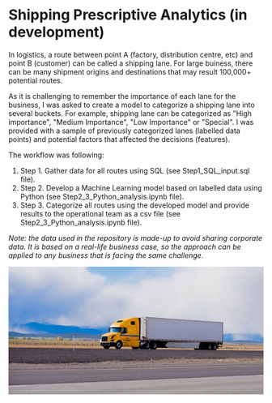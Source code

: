 # Shipping Prescriptive Analytics (in development)

In logistics, a route between point A (factory, distribution centre, etc) and point B (customer) can be called a shipping lane. 
For large buiness, there can be many shipment origins and destinations that may result 100,000+ potential routes. 

As it is challenging to remember the importance of each lane for the business, I was asked to create a model to categorize a shipping lane into several buckets. 
For example, shipping lane can be categorized as "High importance", "Medium Importance", "Low Importance" or "Special". 
I was provided with a sample of previously categorized lanes (labelled data points) and potential factors that affected the decisions (features). 

The workflow was following:
1. Step 1. Gather data for all routes using SQL (see Step1_SQL_input.sql file).
1. Step 2. Develop a Machine Learning model based on labelled data using Python (see Step2_3_Python_analysis.ipynb file).
1. Step 3. Categorize all routes using the developed model and provide results to the operational team as a csv file (see Step2_3_Python_analysis.ipynb file).

*Note: the data used in the repository is made-up to avoid sharing corporate data. It is based on a real-life business case, so the approach can be applied to any business that is facing the same challenge.*

![ShippingPrescriptiveAnalytics](https://github.com/rosspetukhov/ShippingPrescriptiveAnalytics/blob/main/ShippingPrescriptiveAnalytics.jpg)
